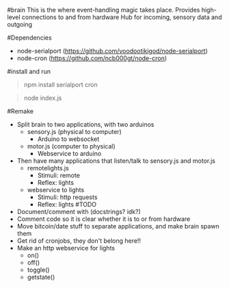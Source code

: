 #brain
This is the where event-handling magic takes place.
Provides high-level connections to and from hardware
Hub for incoming, sensory data and outgoing

#Dependencies
- node-serialport (https://github.com/voodootikigod/node-serialport)
- node-cron (https://github.com/ncb000gt/node-cron)


#install and run
> npm install serialport cron

> node index.js

#Remake
 - Split brain to two applications, with two arduinos
 	- sensory.js (physical to computer)
		- Arduino to websocket
	- motor.js (computer to physical)
		- Webservice to arduino
 - Then have many applications that listen/talk to sensory.js and motor.js
 	- remotelights.js
 		- Stimuli: remote
		- Reflex: lights
	- webservice to lights
		- Stimuli: http requests
		- Reflex: lights
#TODO
 - Document/comment with (docstrings? idk?)
 - Comment code so it is clear whether it is to or from hardware
 - Move bitcoin/date stuff to separate applications, and make brain spawn them
 - Get rid of cronjobs, they don't belong here!!
 - Make an http webservice for lights
 	- on()
	- off()
	- toggle()
	- getstate()
